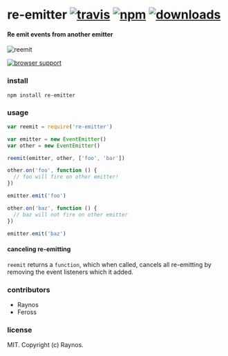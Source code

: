 # re-emitter [![travis](https://img.shields.io/travis/feross/re-emitter.svg)](https://travis-ci.org/feross/re-emitter) [![npm](https://img.shields.io/npm/v/re-emitter.svg)](https://npmjs.org/package/re-emitter) [![downloads](https://img.shields.io/npm/dm/re-emitter.svg)](https://npmjs.org/package/re-emitter)

#### Re emit events from another emitter

![reemit](https://raw.githubusercontent.com/feross/re-emitter/master/img.jpg)

[![browser support](https://ci.testling.com/feross/re-emitter.png)](https://ci.testling.com/feross/re-emitter)

### install

```
npm install re-emitter
```

### usage

```js
var reemit = require('re-emitter')

var emitter = new EventEmitter()
var other = new EventEmitter()

reemit(emitter, other, ['foo', 'bar'])

other.on('foo', function () {
  // foo will fire on other emitter!
})

emitter.emit('foo')

other.on('baz', function () {
  // baz will not fire on other emitter
})

emitter.emit('baz')
```

#### canceling re-emitting

`reemit` returns a `function`, which when called, cancels all re-emitting by removing the
event listeners which it added.

### contributors

- Raynos
- Feross

### license

MIT. Copyright (c) Raynos.
